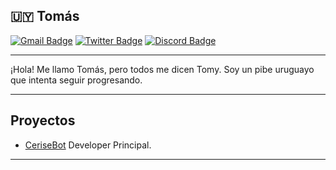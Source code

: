 ## :uruguay: Tomás 
[![Gmail Badge](https://img.shields.io/badge/-Gmail-c14438?style=flat-square&logo=Gmail&logoColor=white&link=mailto:tomas.abcontacto@gmail.com)](mailto:tomas.abcontacto@gmail.com)
[![Twitter Badge](https://img.shields.io/badge/-Twitter-1da1f2?style=flat-square&labelColor=1da1f2&logo=twitter&logoColor=white&link=https://www.twitter.com/idktomas_/)](https://www.twitter.com/idktomas_/)
[![Discord Badge](https://img.shields.io/badge/Discord-blue?logo=discord&logoColor=white)](https://discordapp.com/users/454774829162430483)

----

¡Hola! Me llamo Tomás, pero todos me dicen Tomy. Soy un pibe uruguayo que intenta seguir progresando.

----

## Proyectos
- [CeriseBot](https://github.com/IdkTomas/CeriseBot) Developer Principal.

----
